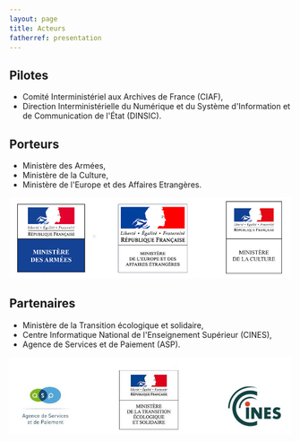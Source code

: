 ```yaml
---
layout: page
title: Acteurs
fatherref: presentation
---
```


## Pilotes 

* Comité Interministériel aux Archives de France (CIAF),
* Direction Interministérielle du Numérique et du Système d'Information et de Communication de l'État (DINSIC).

## Porteurs

* Ministère des Armées,
* Ministère de la Culture,
* Ministère de l'Europe et des Affaires Etrangères.

![Logos](/public/images/Porteurs.jpg)

## Partenaires

* Ministère de la Transition écologique et solidaire,
* Centre Informatique National de l'Enseignement Supérieur (CINES),
* Agence de Services et de Paiement (ASP).

![Logos](/public/images/Partenaires.jpg)